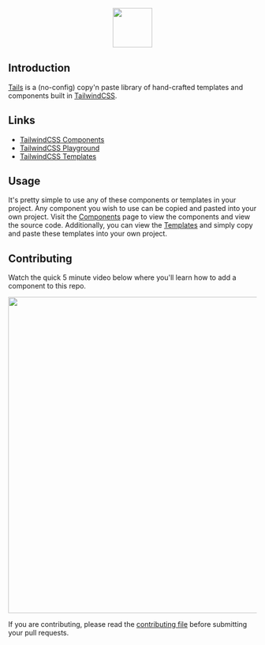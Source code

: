 <p align="center"><img src="https://cdn.devdojo.com/assets/img/tails.svg" height="80" width="auto"></p>

## Introduction

[Tails](https://devdojo.com/tails) is a (no-config) copy'n paste library of hand-crafted templates and components built in [TailwindCSS](https://tailwindcss.com). 

## Links

- [TailwindCSS Components](https://devdojo.com/tailwindcss/components)
- [TailwindCSS Playground](https://devdojo.com/tailwindcss/playground)
- [TailwindCSS Templates](https://devdojo.com/tailwindcss/templates)

## Usage

It's pretty simple to use any of these components or templates in your project. Any component you wish to use can be copied and pasted into your own project. Visit the [Components](https://devdojo.com/tailwindcss/components) page to view the components and view the source code. Additionally, you can view the [Templates](https://devdojo.com/tailwindcss/templates) and simply copy and paste these templates into your own project.

## Contributing

Watch the quick 5 minute video below where you'll learn how to add a component to this repo.

<a href="https://cdn.devdojo.com/tails/images/hacktoberfest-png.png" target="_blank"><img src="https://devdojo.com.s3.us-east-1.amazonaws.com/tails/images/hacktoberfest-png.png" width="auto" height="640"></a>

If you are contributing, please read the [contributing file](CONTRIBUTING.md) before submitting your pull requests.


